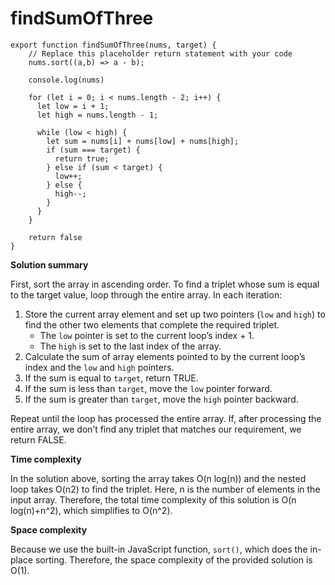 # findSumOfThree

```
export function findSumOfThree(nums, target) {
    // Replace this placeholder return statement with your code
    nums.sort((a,b) => a - b);
    
    console.log(nums)
    
    for (let i = 0; i < nums.length - 2; i++) {
      let low = i + 1;
      let high = nums.length - 1;
      
      while (low < high) {
        let sum = nums[i] + nums[low] + nums[high];
        if (sum === target) {
          return true;
        } else if (sum < target) {
          low++;
        } else {
          high--;
        }
      }
    }
    
    return false
}
```

**Solution summary**

First, sort the array in ascending order. To find a triplet whose sum is equal to the target value, loop through the entire array. In each iteration:

1. Store the current array element and set up two pointers (`low` and `high`) to find the other two elements that complete the required triplet.
   * The `low` pointer is set to the current loop’s index + 1.
   * The `high` is set to the last index of the array.
2. Calculate the sum of array elements pointed to by the current loop’s index and the `low` and `high` pointers.
3. If the sum is equal to `target`, return TRUE.
4. If the sum is less than `target`, move the `low` pointer forward.
5. If the sum is greater than `target`, move the `high` pointer backward.

Repeat until the loop has processed the entire array. If, after processing the entire array, we don’t find any triplet that matches our requirement, we return FALSE.

**Time complexity**

In the solution above, sorting the array takes O(n log(n)) and the nested loop takes O(n2) to find the triplet. Here, n is the number of elements in the input array. Therefore, the total time complexity of this solution is O(n log(n)+n^2), which simplifies to O(n^2).

**Space complexity**

Because we use the built-in JavaScript function, `sort()`, which does the in-place sorting. Therefore, the space complexity of the provided solution is O(1).
